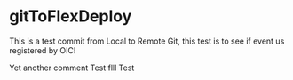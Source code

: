 # gitToFlexDeploy

This is a test commit from Local to Remote Git, this test is to see if event us registered by OIC!

Yet another comment
 Test flll
 Test
